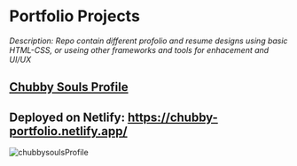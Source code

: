 # Portfolio Projects

*_Description: Repo contain different profolio and resume designs using basic HTML-CSS, or useing other frameworks and tools for enhacement and UI/UX_*

## [Chubby Souls Profile](https://github.com/Rahul4dev/Portfolio-Projects/tree/Chubby_Souls_Profile)
Deployed on Netlify: https://chubby-portfolio.netlify.app/
--------------
![chubbysoulsProfile](https://user-images.githubusercontent.com/114183358/222094916-d0d37c55-e46c-4809-9e52-439c987353e0.png)
